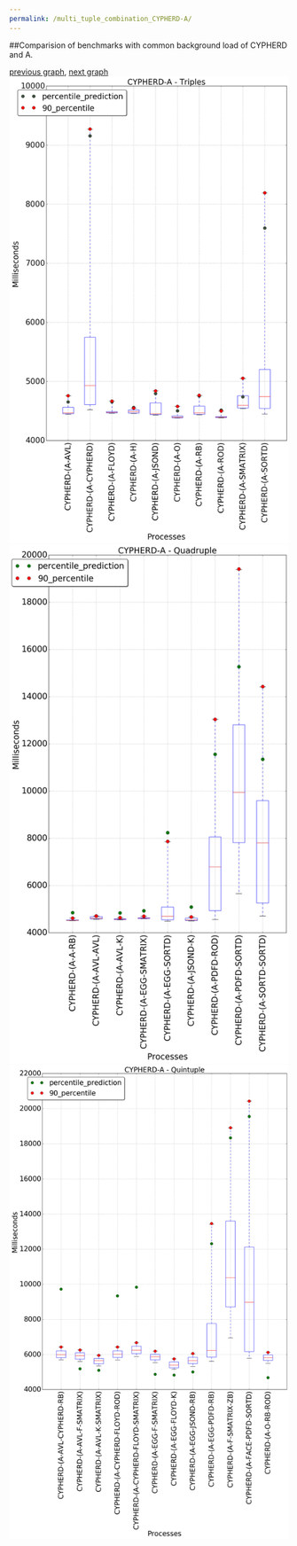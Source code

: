 ```yaml
---
permalink: /multi_tuple_combination_CYPHERD-A/
---
```


##Comparision of benchmarks with common background load of CYPHERD and A.

[previous graph](../multi_tuple_combination_CYPHERD-AVL/), [next graph](../multi_tuple_combination_CYPHERD-CYPHERD/)
![graph figure](./images/triple/CYPHERD/CYPHERD-A_box.png)![graph figure](./images/quadruple/CYPHERD/CYPHERD-A_box.png)![graph figure](./images/quintuple/CYPHERD/CYPHERD-A_box.png)